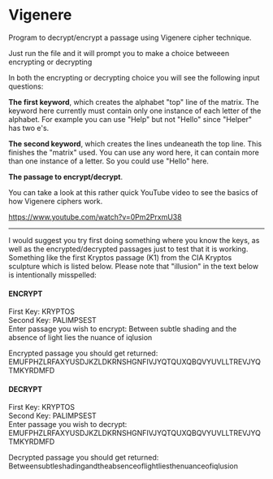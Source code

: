 # Vigenere
Program to decrypt/encrypt a passage using Vigenere cipher technique. 

Just run the file and it will prompt you to make a choice betweeen encrypting or decrypting

In both the encrypting or decrypting choice you will see the following input questions:

<b>The first keyword</b>, which creates the alphabet "top" line of the matrix. The keyword here currently must contain only one instance of each letter of the alphabet. For example you can use "Help" but not "Hello" since "Helper" has two e's. 

<b>The second keyword</b>, which creates the lines undeaneath the top line. This finishes the "matrix" used. You can use any word here, it can contain more than one instance of a letter. So you could use "Hello" here.

<b>The passage to encrypt/decrypt</b>.

You can take a look at this rather quick YouTube video to see the basics of how Vigenere ciphers work.

https://www.youtube.com/watch?v=0Pm2PrxmU38

<hr>

I would suggest you try first doing something where you know the keys, as well as the encrypted/decrypted passages just to test that it is working. Something like the first Kryptos passage (K1) from the CIA Kryptos sculpture which is listed below. Please note that "illusion" in the text below is intentionally misspelled:

<H4> ENCRYPT </H4>

First Key: KRYPTOS <br>
Second Key: PALIMPSEST <br>
Enter passage you wish to encrypt: Between subtle shading and the absence of light lies the nuance of iqlusion

Encrypted passage you should get returned: EMUFPHZLRFAXYUSDJKZLDKRNSHGNFIVJYQTQUXQBQVYUVLLTREVJYQTMKYRDMFD <br>


<H4> DECRYPT </H4>

First Key: KRYPTOS <br>
Second Key: PALIMPSEST <br>
Enter passage you wish to decrypt: EMUFPHZLRFAXYUSDJKZLDKRNSHGNFIVJYQTQUXQBQVYUVLLTREVJYQTMKYRDMFD

Decrypted passage you should get returned: <br>Betweensubtleshadingandtheabsenceoflightliesthenuanceofiqlusion

